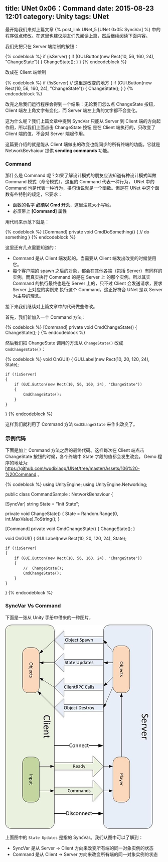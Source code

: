 title: UNet 0x06：Command
date: 2015-08-23 12:01
category: Unity
tags: UNet
---

最开始我们来对上篇文章 {% post_link UNet_5 [UNet 0x05: SyncVar] %} 中的程序做点修改。在这里也建议朋友们先阅读上篇，然后继续阅读下面内容。

我们先把只在 Server 端绘制的按钮：

{% codeblock %}
if (isServer)
{
    if (GUI.Button(new Rect(10, 56, 160, 24), "ChangeState"))
    {
        ChangeState();
    }
}
{% endcodeblock %}
	
改成在 Client 端绘制
	
{% codeblock %}
if (!isServer) // 这里是改变的地方
{
    if (GUI.Button(new Rect(10, 56, 160, 24), "ChangeState"))
    {
        ChangeState();
    }
}
{% endcodeblock %}
	
改完之后我们运行程序会得到一个结果：无论我们怎么点 ChangeState 按钮，Client 端左上角文字有变化，而 Server 端左上角的文字都不会变化。

这为什么呢？我们上篇文章中提到 SyncVar 只能从 Server 到 Client 端的方向起作用，所以我们上面点击 ChangeState 按钮
是在 Client 端执行的，只改变了 Client 端的值，不会对 Server 端起作用。

这篇要介绍的就是能从 Client 端做出的改变也能同步的所有终端的功能。它就是 NetworkBevhaiour 提供 __sending commands__ 功能。

### Command

那什么是 Command 呢？如果了解设计模式的朋友应该知道有种设计模式叫做 Command 模式（命令模式），这里的 Command 代表一种行为，
UNet 中的 Command 也是代表一种行为，换句话说就是一个函数。但是在 UNet 中这个函数有些特别的规定，它要求：

* 函数的名字 __必须以 Cmd 开头__，这里注意大小写哟。
* 必须带上 __[Command]__ 属性

用代码来示范下就是：

{% codeblock %}
[Command]
private void CmdDoSomething()
{
    // do something
}
{% endcodeblock %}

这里还有几点需要知道的：

* Command 是从 Client 端发起的。当需要从 Client 端发出改变的时候使用它。
* 每个客户端的 spawn 之后的对象，都会在其他各端（包括 Server）有同样的实例。而真实执行 Command 的是在 Server 上
的那个实例。所以其实 Command 的执行最终也是在 Server 上的，只不过 Client 会发送请求，要求 Server 上对应的实例来
执行这个 Command。这正好符合 UNet 是以 Server 为主导的理念。

接下来我们继续对上篇文章中的代码做些修改。

首先，我们新加入一个 Command 方法：

{% codeblock %}
[Command]
private void CmdChangeState()
{
    ChangeState();
}
{% endcodeblock %}
	
然后我们把 ChangeState 调用的方法从 `ChangeState()` 改成 `CmdChangeState()`：

{% codeblock %}
void OnGUI()
{
    GUI.Label(new Rect(10, 20, 120, 24), State);
    
    if (!isServer)
    {
        if (GUI.Button(new Rect(10, 56, 160, 24), "ChangeState"))
        {
            CmdChangeState();
        }
    }
} 
{% endcodeblock %}
	
这样我们就利用了 Command 方法 `CmdChangeState` 来作出改变了。

### 示例代码

下面是加上 Command 方法之后的最终代码。这样每次在 Client 端点击 ChangeState 按钮的时候，各个终端中 State 字段的值都会发生改变。
Demo 程序的地址为: <https://github.com/wudixiaop/UNet/tree/master/Assets/106%20-%20Command> 。

{% codeblock %}
using UnityEngine;
using UnityEngine.Networking;

public class CommandSample : NetworkBehaviour {

[SyncVar]
string State = "Init State";

private void ChangeState()
{
    State = Random.Range(0, int.MaxValue).ToString();
}

[Command]
private void CmdChangeState()
{
    ChangeState();
}

void OnGUI()
{
    GUI.Label(new Rect(10, 20, 120, 24), State);
    
    if (!isServer)
    {
        if (GUI.Button(new Rect(10, 56, 160, 24), "ChangeState"))
        {
            //  ChangeState();
            CmdChangeState();
        }
    }
}
{% endcodeblock %}

### SyncVar Vs Command

下面是一张从 Unity 手册中借来的一种图片，

![UNetDirection](/images/UNet/UNetDirections.jpg)

上面图中的 `State Updates` 是指的 SyncVar。我们从图中可以了解到：

* SyncVar 是从 Server -> Client 方向来改变所有端的同一对象实例的状态
* Command 是从 Client -> Server 方向来改变所有端的同一对象实例的状态
